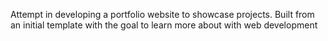 Attempt in developing a portfolio website to showcase projects. Built from an initial template with the goal to learn more about with web development
